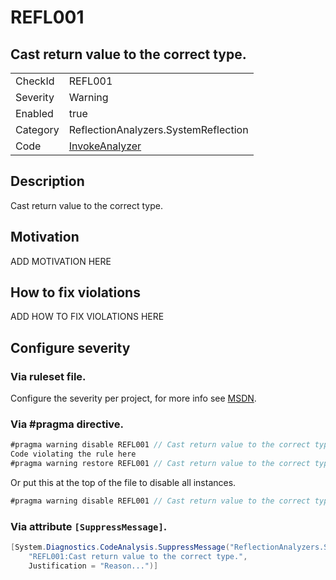 # REFL001
## Cast return value to the correct type.

<!-- start generated table -->
<table>
  <tr>
    <td>CheckId</td>
    <td>REFL001</td>
  </tr>
  <tr>
    <td>Severity</td>
    <td>Warning</td>
  </tr>
  <tr>
    <td>Enabled</td>
    <td>true</td>
  </tr>
  <tr>
    <td>Category</td>
    <td>ReflectionAnalyzers.SystemReflection</td>
  </tr>
  <tr>
    <td>Code</td>
    <td><a href="https://github.com/DotNetAnalyzers/ReflectionAnalyzers/blob/master/ReflectionAnalyzers/NodeAnalzers/InvokeAnalyzer.cs">InvokeAnalyzer</a></td>
  </tr>
</table>
<!-- end generated table -->

## Description

Cast return value to the correct type.

## Motivation

ADD MOTIVATION HERE

## How to fix violations

ADD HOW TO FIX VIOLATIONS HERE

<!-- start generated config severity -->
## Configure severity

### Via ruleset file.

Configure the severity per project, for more info see [MSDN](https://msdn.microsoft.com/en-us/library/dd264949.aspx).

### Via #pragma directive.
```C#
#pragma warning disable REFL001 // Cast return value to the correct type.
Code violating the rule here
#pragma warning restore REFL001 // Cast return value to the correct type.
```

Or put this at the top of the file to disable all instances.
```C#
#pragma warning disable REFL001 // Cast return value to the correct type.
```

### Via attribute `[SuppressMessage]`.

```C#
[System.Diagnostics.CodeAnalysis.SuppressMessage("ReflectionAnalyzers.SystemReflection", 
    "REFL001:Cast return value to the correct type.", 
    Justification = "Reason...")]
```
<!-- end generated config severity -->